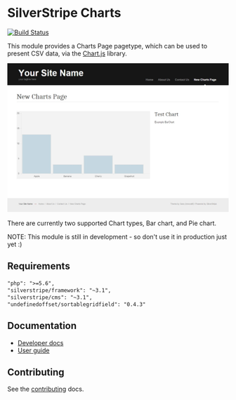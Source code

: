 # SilverStripe Charts

[![Build Status](https://travis-ci.org/flashbackzoo/silverstripe-charts.svg?branch=master)](https://travis-ci.org/flashbackzoo/silverstripe-charts)

This module provides a Charts Page pagetype, which can be used to present CSV data, via the [Chart.js](http://www.chartjs.org/) library.

![Example Chart](docs/images/example-chart.jpg)

There are currently two supported Chart types, Bar chart, and Pie chart.

NOTE: This module is still in development - so don't use it in production just yet :)

## Requirements

```
"php": ">=5.6",
"silverstripe/framework": "~3.1",
"silverstripe/cms": "~3.1",
"undefinedoffset/sortablegridfield": "0.4.3"
```

## Documentation

* [Developer docs](docs/en/index.md)
* [User guide](docs/en/user-guide.md)

## Contributing

See the [contributing](CONTRIBUTING.md) docs.
